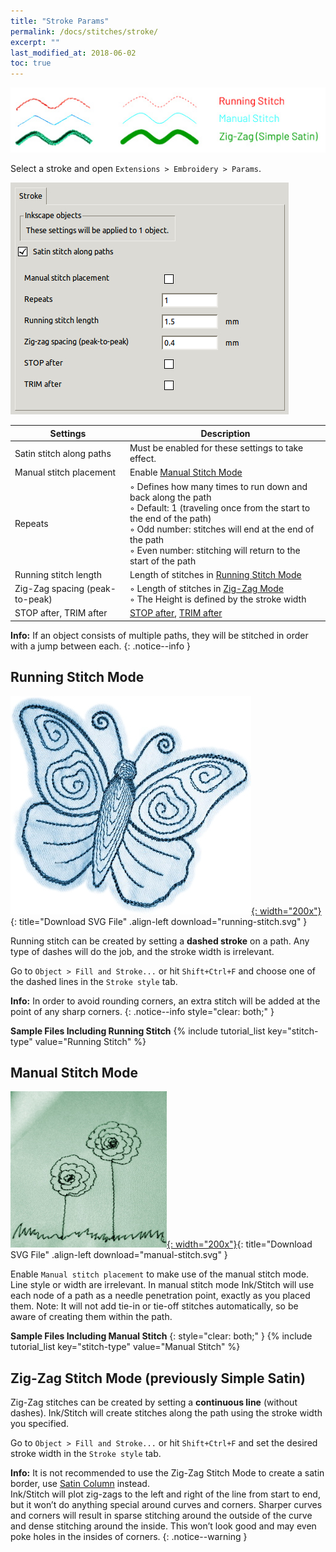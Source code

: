 ```yaml
---
title: "Stroke Params"
permalink: /docs/stitches/stroke/
excerpt: ""
last_modified_at: 2018-06-02
toc: true
---
```

![Stitch Types - Stroke](/assets/images/docs/stitch-type-stroke.jpg)

Select a stroke and open `Extensions > Embroidery > Params`.

![Params Stroke](/assets/images/docs/params-stroke.jpg)

Settings|Description
---|---
Satin stitch along paths|Must be enabled for these settings to take effect.
Manual stitch placement|Enable [Manual Stitch Mode](#manual-stich-mode)
Repeats|◦ Defines how many times to run down and back along the path<br />◦ Default: 1 (traveling once from the start to the end of the path)<br />◦ Odd number: stitches will end at the end of the path<br />◦ Even number: stitching will return to the start of the path
Running stitch length|Length of stitches in [Running Stitch Mode](#running-stitch-mode)
Zig-Zag spacing (peak-to-peak)|◦ Length of stitches in [Zig-Zag Mode](#zig-zag-stitch-mode-previously-simple-satin)<br>◦ The Height is defined by the stroke width
STOP after, TRIM after|[STOP after](/docs/params/#stop-after), [TRIM after](/docs/params/#trim-after)


**Info:** If an object consists of multiple paths, they will be stitched in order with a jump between each.
{: .notice--info }

## Running Stitch Mode

[![Running Stitch Butterfly](/assets/images/docs/running-stitch.jpg){: width="200x"}](/assets/images/docs/running-stitch.svg){: title="Download SVG File" .align-left download="running-stitch.svg" }

Running stitch can be created by setting a **dashed stroke** on a path. Any type of dashes will do the job, and the stroke width is irrelevant.

Go to `Object > Fill and Stroke...` or hit `Shift+Ctrl+F` and choose one of the dashed lines in the `Stroke style` tab.

**Info:** In order to avoid rounding corners, an extra stitch will be added at the point of any sharp corners.
{: .notice--info style="clear: both;" }

**Sample Files Including Running Stitch**
{% include tutorial_list key="stitch-type" value="Running Stitch" %}

## Manual Stitch Mode

[![Manual Stitch Flowers](/assets/images/docs/manual-stitch.jpg){: width="200x"}](/assets/images/docs/manual-stitch.svg){: title="Download SVG File" .align-left download="manual-stitch.svg" }

Enable `Manual stitch placement` to make use of the manual stitch mode. Line style or width are irrelevant. In manual stitch mode Ink/Stitch will use each node of a path as a needle penetration point, exactly as you placed them. Note: It will not add tie-in or tie-off stitches automatically, so be aware of creating them within the path.

**Sample Files Including Manual Stitch**
{: style="clear: both;" }
{% include tutorial_list key="stitch-type" value="Manual Stitch" %}

## Zig-Zag Stitch Mode (previously Simple Satin)
Zig-Zag stitches can be created by setting a **continuous line** (without dashes). Ink/Stitch will create stitches along the path using the stroke width you specified.

Go to `Object > Fill and Stroke...` or hit `Shift+Ctrl+F` and set the desired stroke width in the `Stroke style` tab.

**Info:** It is not recommended to use the Zig-Zag Stitch Mode to create a satin border, use [Satin Column]() instead.<br />
Ink/Stitch will plot zig-zags to the left and right of the line from start to end, but it won’t do anything special around curves and corners. Sharper curves and corners will result in sparse stitching around the outside of the curve and dense stitching around the inside. This won’t look good and may even poke holes in the insides of corners.
{: .notice--warning }
